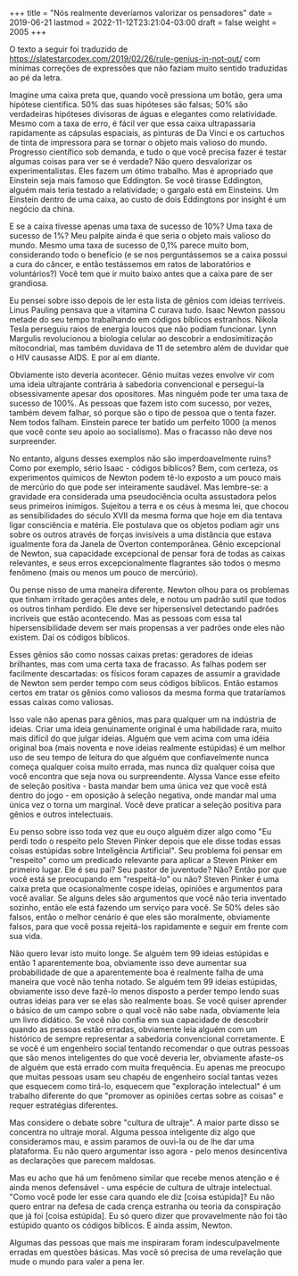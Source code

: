 +++
title = "Nós realmente deveríamos valorizar os pensadores"
date = 2019-06-21
lastmod = 2022-11-12T23:21:04-03:00
draft = false
weight = 2005
+++

O texto a seguir foi traduzido de
<https://slatestarcodex.com/2019/02/26/rule-genius-in-not-out/> com mínimas
correções de expressões que não faziam muito sentido traduzidas ao pé da letra.

Imagine uma caixa preta que, quando você pressiona um botão, gera uma hipótese
científica. 50% das suas hipóteses são falsas; 50% são verdadeiras hipóteses
divisoras de águas e elegantes como relatividade. Mesmo com a taxa de erro, é
fácil ver que essa caixa ultrapassaria rapidamente as cápsulas espaciais, as
pinturas de Da Vinci e os cartuchos de tinta de impressora para se tornar o
objeto mais valioso do mundo. Progresso científico sob demanda, e tudo o que
você precisa fazer é testar algumas coisas para ver se é verdade? Não quero
desvalorizar os experimentalistas. Eles fazem um ótimo trabalho. Mas é
apropriado que Einstein seja mais famoso que Eddington. Se você tirasse
Eddington, alguém mais teria testado a relatividade; o gargalo está em
Einsteins. Um Einstein dentro de uma caixa, ao custo de dois Eddingtons por
insight é um negócio da china.

E se a caixa tivesse apenas uma taxa de sucesso de 10%? Uma taxa de sucesso de
1%? Meu palpite ainda é que seria o objeto mais valioso do mundo. Mesmo uma taxa
de sucesso de 0,1% parece muito bom, considerando todo o benefício (e se nos
perguntássemos se a caixa possui a cura do câncer, e então testássemos em ratos
de laboratórios e voluntários?) Você tem que ir muito baixo antes que a caixa
pare de ser grandiosa.

Eu pensei sobre isso depois de ler esta lista de gênios com ideias terríveis.
Linus Pauling pensava que a vitamina C curava tudo. Isaac Newton passou metade
do seu tempo trabalhando em códigos bíblicos estranhos. Nikola Tesla perseguiu
raios de energia loucos que não podiam funcionar. Lynn Margulis revolucionou a
biologia celular ao descobrir a endosimitização mitocondrial, mas também
duvidava de 11 de setembro além de duvidar que o HIV causasse AIDS. E por aí em
diante.

Obviamente isto deveria acontecer. Gênio muitas vezes envolve vir com uma ideia
ultrajante contrária à sabedoria convencional e persegui-la obsessivamente
apesar dos opositores. Mas ninguém pode ter uma taxa de sucesso de 100%. As
pessoas que fazem isto com sucesso, por vezes, também devem falhar, só porque
são o tipo de pessoa que o tenta fazer. Nem todos falham. Einstein parece ter
batido um perfeito 1000 (a menos que você conte seu apoio ao socialismo). Mas o
fracasso não deve nos surpreender.

No entanto, alguns desses exemplos não são imperdoavelmente ruins? Como por
exemplo, sério Isaac - códigos bíblicos? Bem, com certeza, os experimentos
químicos de Newton podem tê-lo exposto a um pouco mais de mercúrio do que pode
ser inteiramente saudável. Mas lembre-se: a gravidade era considerada uma
pseudociência oculta assustadora pelos seus primeiros inimigos. Sujeitou a terra
e os céus à mesma lei, que chocou as sensibilidades do século XVII da mesma
forma que hoje em dia tentava ligar consciência e matéria. Ele postulava que os
objetos podiam agir uns sobre os outros através de forças invisíveis a uma
distância que estava igualmente fora da Janela de Overton contemporânea. Gênio
excepcional de Newton, sua capacidade excepcional de pensar fora de todas as
caixas relevantes, e seus erros excepcionalmente flagrantes são todos o mesmo
fenômeno (mais ou menos um pouco de mercúrio).

Ou pense nisso de uma maneira diferente. Newton olhou para os problemas que
tinham irritado gerações antes dele, e notou um padrão sutil que todos os outros
tinham perdido. Ele deve ser hipersensível detectando padrões incríveis que
estão acontecendo. Mas as pessoas com essa tal hipersensibilidade devem ser mais
propensas a ver padrões onde eles não existem. Daí os códigos bíblicos.

Esses gênios são como nossas caixas pretas: geradores de ideias brilhantes, mas
com uma certa taxa de fracasso. As falhas podem ser facilmente descartadas: os
físicos foram capazes de assumir a gravidade de Newton sem perder tempo com seus
códigos bíblicos. Então estamos certos em tratar os gênios como valiosos da
mesma forma que trataríamos essas caixas como valiosas.

Isso vale não apenas para gênios, mas para qualquer um na indústria de ideias.
Criar uma ideia genuinamente original é uma habilidade rara, muito mais difícil
do que julgar ideias. Alguém que vem acima com uma idéia original boa (mais
noventa e nove ideias realmente estúpidas) é um melhor uso de seu tempo de
leitura do que alguém que confiavelmente nunca começa qualquer coisa muito
errada, mas nunca diz qualquer coisa que você encontra que seja nova ou
surpreendente. Alyssa Vance esse efeito de seleção positiva - basta mandar bem
uma única vez que você está dentro do jogo - em oposição à seleção negativa,
onde mandar mal uma única vez o torna um marginal. Você deve praticar a seleção
positiva para gênios e outros intelectuais.

Eu penso sobre isso toda vez que eu ouço alguém dizer algo como "Eu perdi todo o
respeito pelo Steven Pinker depois que ele disse todas essas coisas estúpidas
sobre Inteligência Artificial". Seu problema foi pensar em "respeito" como um
predicado relevante para aplicar a Steven Pinker em primeiro lugar. Ele é seu
pai? Seu pastor de juventude? Não? Então por que você está se preocupando em
"respeitá-lo" ou não? Steven Pinker é uma caixa preta que ocasionalmente cospe
ideias, opiniões e argumentos para você avaliar. Se alguns deles são argumentos
que você não teria inventado sozinho, então ele está fazendo um serviço para
você. Se 50% deles são falsos, então o melhor cenário é que eles são moralmente,
obviamente falsos, para que você possa rejeitá-los rapidamente e seguir em
frente com sua vida.

Não quero levar isto muito longe. Se alguém tem 99 ideias estúpidas e então 1
aparentemente boa, obviamente isso deve aumentar sua probabilidade de que a
aparentemente boa é realmente falha de uma maneira que você não tenha notado. Se
alguém tem 99 ideias estúpidas, obviamente isso deve fazê-lo menos disposto a
perder tempo lendo suas outras ideias para ver se elas são realmente boas. Se
você quiser aprender o básico de um campo sobre o qual você não sabe nada,
obviamente leia um livro didático. Se você não confia em sua capacidade de
descobrir quando as pessoas estão erradas, obviamente leia alguém com um
histórico de sempre representar a sabedoria convencional corretamente. E se você
é um engenheiro social tentando recomendar o que outras pessoas que são menos
inteligentes do que você deveria ler, obviamente afaste-os de alguém que está
errado com muita frequência. Eu apenas me preocupo que muitas pessoas usam seu
chapéu de engenheiro social tantas vezes que esquecem como tirá-lo, esquecem que
"exploração intelectual" é um trabalho diferente do que "promover as opiniões
certas sobre as coisas" e requer estratégias diferentes.

Mas considere o debate sobre "cultura de ultraje". A maior parte disso se
concentra no ultraje moral. Alguma pessoa inteligente diz algo que consideramos
mau, e assim paramos de ouvi-la ou de lhe dar uma plataforma. Eu não quero
argumentar isso agora - pelo menos desincentiva as declarações que parecem
maldosas.

Mas eu acho que há um fenômeno similar que recebe menos atenção e é ainda menos
defensável - uma espécie de cultura de ultraje intelectual. "Como você pode ler
esse cara quando ele diz [coisa estúpida]? Eu não quero entrar na defesa de cada
crença estranha ou teoria da conspiração que já foi [coisa estúpida]. Eu só
quero dizer que provavelmente não foi tão estúpido quanto os códigos bíblicos. E
ainda assim, Newton.

Algumas das pessoas que mais me inspiraram foram indesculpavelmente erradas em
questões básicas. Mas você só precisa de uma revelação que mude o mundo para
valer a pena ler.
